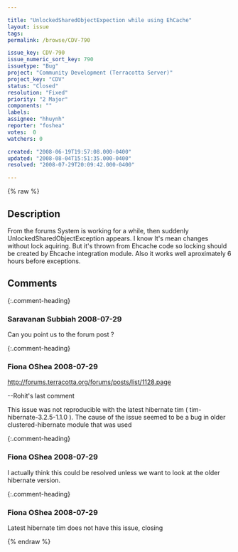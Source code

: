 ```yaml
---

title: "UnlockedSharedObjectExpection while using EhCache"
layout: issue
tags: 
permalink: /browse/CDV-790

issue_key: CDV-790
issue_numeric_sort_key: 790
issuetype: "Bug"
project: "Community Development (Terracotta Server)"
project_key: "CDV"
status: "Closed"
resolution: "Fixed"
priority: "2 Major"
components: ""
labels: 
assignee: "hhuynh"
reporter: "foshea"
votes:  0
watchers: 0

created: "2008-06-19T19:57:08.000-0400"
updated: "2008-08-04T15:51:35.000-0400"
resolved: "2008-07-29T20:09:42.000-0400"

---
```




{% raw %}



## Description

<div markdown="1" class="description">

From the forums
 System is working for a while, then suddenly UnlockedSharedObjectException appears. I know It's mean changes without lock aquiring. But it's thrown from Ehcache code so locking should be created by Ehcache integration module. Also it works well aproximately 6 hours before exceptions. 

</div>

## Comments


{:.comment-heading}
### **Saravanan Subbiah** <span class="date">2008-07-29</span>

<div markdown="1" class="comment">

Can you point us to the forum post ?

</div>


{:.comment-heading}
### **Fiona OShea** <span class="date">2008-07-29</span>

<div markdown="1" class="comment">

http://forums.terracotta.org/forums/posts/list/1128.page

--Rohit's last comment


This issue was not reproducible with the latest hibernate tim
( tim-hibernate-3.2.5-1.1.0 ). The cause of the issue seemed to be a bug in
older clustered-hibernate module that was used

</div>


{:.comment-heading}
### **Fiona OShea** <span class="date">2008-07-29</span>

<div markdown="1" class="comment">

I actually think this could be resolved unless we want to look at the older hibernate version.

</div>


{:.comment-heading}
### **Fiona OShea** <span class="date">2008-07-29</span>

<div markdown="1" class="comment">

Latest hibernate tim does not have this issue, closing

</div>



{% endraw %}
